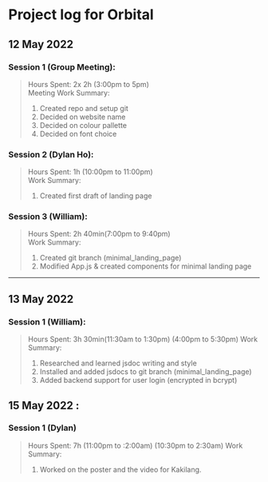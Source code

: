 # Project log for Orbital

## 12 May 2022

### Session 1 (Group Meeting):
>Hours Spent: 2x 2h (3:00pm to 5pm)  
>Meeting Work Summary:
>1. Created repo and setup git
>2. Decided on website name
>3. Decided on colour pallette 
>4. Decided on font choice

### Session 2 (Dylan Ho):
>Hours Spent: 1h (10:00pm to 11:00pm)  
>Work Summary:
>1. Created first draft of landing page

### Session 3 (William):
>Hours Spent:  2h 40min(7:00pm to 9:40pm)  
>Work Summary:
>1. Created git branch (minimal_landing_page)
>2. Modified App.js & created components for minimal landing page

---
## 13 May 2022  

### Session 1 (William):
>Hours Spent:  3h 30min(11:30am to 1:30pm) (4:00pm to 5:30pm)
>Work Summary:
>1. Researched and learned jsdoc writing and style
>2. Installed and added jsdocs to git branch (minimal_landing_page)
>3. Added backend support for user login (encrypted in bcrypt)

## 15 May 2022 :

### Session 1 (Dylan)
>Hours Spent: 7h (11:00pm to :2:00am) (10:30pm to 2:30am)
>Work Summary:
>1. Worked on the poster and the video for Kakilang.

